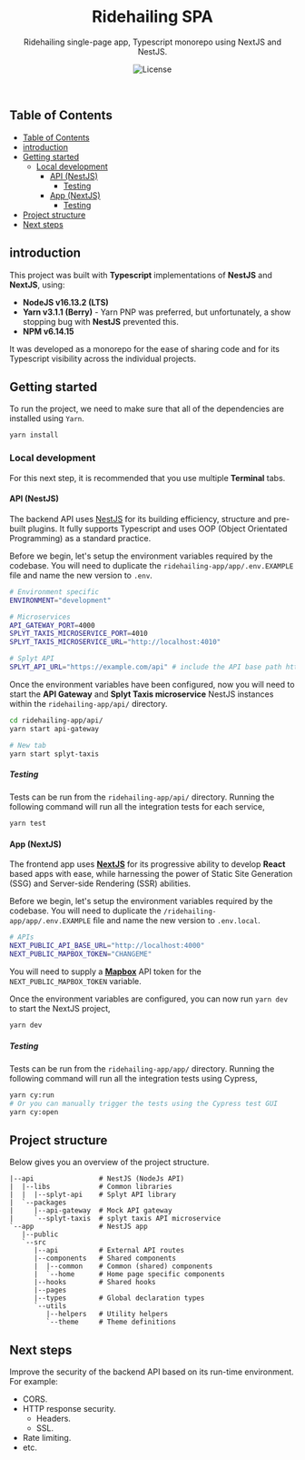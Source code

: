 <h1 align="center">Ridehailing SPA</h1>
<p align="center">Ridehailing single-page app, Typescript monorepo using NextJS and NestJS.</p>
<p align="center">
  <img src="https://img.shields.io/github/license/bakeruk/ridehailing-app" alt="License" />
</p>
<br />

## Table of Contents
- [Table of Contents](#table-of-contents)
- [introduction](#introduction)
- [Getting started](#getting-started)
  - [Local development](#local-development)
    - [API (NestJS)](#api-nestjs)
      - [Testing](#testing)
    - [App (NextJS)](#app-nextjs)
      - [Testing](#testing-1)
- [Project structure](#project-structure)
- [Next steps](#next-steps)

## introduction

This project was built with **Typescript** implementations of **NestJS** and **NextJS**, using:

  - **NodeJS v16.13.2 (LTS)**
  - **Yarn v3.1.1 (Berry)** - Yarn PNP was preferred, but unfortunately, a show stopping bug with **NestJS** prevented this.
  - **NPM v6.14.15**

It was developed as a monorepo for the ease of sharing code and for its Typescript visibility across the individual projects.

## Getting started

To run the project, we need to make sure that all of the dependencies are installed using `Yarn`.

```shell
yarn install
```

### Local development

For this next step, it is recommended that you use multiple **Terminal** tabs.

#### API (NestJS)

The backend API uses [NestJS](https://nestjs.com/) for its building efficiency, structure and pre-built plugins. It fully supports Typescript and uses OOP (Object Orientated Programming) as a standard practice.

Before we begin, let's setup the environment variables required by the codebase. You will need to duplicate the `ridehailing-app/app/.env.EXAMPLE` file and name the new version to `.env`.

```sh
# Environment specific
ENVIRONMENT="development"

# Microservices
API_GATEWAY_PORT=4000
SPLYT_TAXIS_MICROSERVICE_PORT=4010
SPLYT_TAXIS_MICROSERVICE_URL="http://localhost:4010"

# Splyt API
SPLYT_API_URL="https://example.com/api" # include the API base path https://example.com/api
```

Once the environment variables have been configured, now you will need to start the **API Gateway** and **Splyt Taxis microservice** NestJS instances within the `ridehailing-app/api/` directory.

```sh
cd ridehailing-app/api/
yarn start api-gateway

# New tab
yarn start splyt-taxis
```

##### Testing

Tests can be run from the `ridehailing-app/api/` directory. Running the following command will run all the integration tests for each service,


```sh
yarn test
```

#### App (NextJS)

The frontend app uses [**NextJS**](https://nextjs.org/) for its progressive ability to develop **React** based apps with ease, while harnessing the power of Static Site Generation (SSG) and Server-side Rendering (SSR) abilities.

Before we begin, let's setup the environment variables required by the codebase. You will need to duplicate the `/ridehailing-app/app/.env.EXAMPLE` file and name the new version to `.env.local`.

```sh
# APIs
NEXT_PUBLIC_API_BASE_URL="http://localhost:4000"
NEXT_PUBLIC_MAPBOX_TOKEN="CHANGEME"
```

You will need to supply a [**Mapbox**](https://www.mapbox.com/) API token for the `NEXT_PUBLIC_MAPBOX_TOKEN` variable.

Once the environment variables are configured, you can now run `yarn dev` to start the NextJS project,

```sh
yarn dev
```

##### Testing

Tests can be run from the `ridehailing-app/app/` directory. Running the following command will run all the integration tests using Cypress,


```sh
yarn cy:run
# Or you can manually trigger the tests using the Cypress test GUI
yarn cy:open
```

## Project structure

Below gives you an overview of the project structure.

```
|--api                # NestJS (NodeJs API)
|  |--libs            # Common libraries
|  |  |--splyt-api    # Splyt API library
|  `--packages
|     |--api-gateway  # Mock API gateway
|     `--splyt-taxis  # splyt taxis API microservice
`--app                # NestJS app
   |--public
   `--src
      |--api          # External API routes
      |--components   # Shared components
      |  |--common    # Common (shared) components
      |  `--home      # Home page specific components
      |--hooks        # Shared hooks
      |--pages
      |--types        # Global declaration types
      `--utils
         |--helpers   # Utility helpers
         `--theme     # Theme definitions

```

## Next steps

Improve the security of the backend API based on its run-time environment. For example:

  - CORS.
  - HTTP response security.
    - Headers.
    - SSL.
  - Rate limiting.
  - etc.